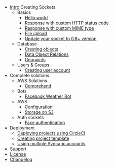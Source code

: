 - [Intro](intro)
  Creating Sockets
  - Basics
    - [Hello world](/basics/hello-world)
    - [Response with custom HTTP status code](/basics/custom-http-status-code)
    - [Response with custom MIME type](/basics/custom-mime-type)
    - [File upload](/basics/file-upload)
    - [Update your socket to 0.8+ version](/basics/update)
  - Database
    - [Creating objects](/database/creating-objects)
    - [Data Object Relations](/database/object-relations)
    - [Geopoints](/database/geopoints)
  - Users & Groups
    - [Creating user account](/users-groups/creating-user-account)
    <!-- - [Creating user group](/users-groups/creating-user-group) -->
    <!-- - [Adding user to the group](/users-groups/adding-user-to-the-group) -->
  <!-- - Authorization and Authentication -->
    <!-- - [Simple authentication](/auth/simple) -->
    <!-- - [Group-based authorization](/auth/simple) -->
- Complete solutions
  - AWS Solutions
    - [Comprehend](/solutions/aws-comprehend)
  - Bots
    - [Facebook Weather Bot](/solutions/weather-bot)
  - AWS
    - [Configuration](/solutions/aws-config)
    - [Storage on S3](/solutions/aws-storage)
  - Auth sockets
    - [Face authentication](/solutions/face-auth)
- Deployment
  - [Deploying projects using CircleCI](/deployment/circle-ci)
  - [Creating project template](/deployment/create-project-template)
  - [Using multiple Syncano accounts](/deployment/multiple-accounts)
- [Support](/common/support)
- [License](/common/license)
- [Changelog](/common/changelog)
